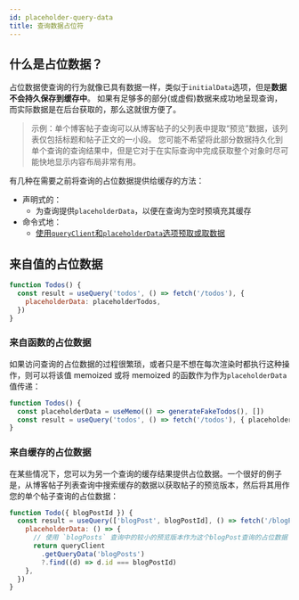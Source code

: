 ```yaml
---
id: placeholder-query-data
title: 查询数据占位符
---
```


## 什么是占位数据？

占位数据使查询的行为就像已具有数据一样，类似于`initialData`选项，但是**数据不会持久保存到缓存中**。
如果有足够多的部分(或虚假)数据来成功地呈现查询，而实际数据是在后台获取的，那么这就很方便了。

> 示例：单个博客帖子查询可以从博客帖子的父列表中提取“预览”数据，该列表仅包括标题和帖子正文的一小段。
> 您可能不希望将此部分数据持久化到单个查询的查询结果中，但是它对于在实际查询中完成获取整个对象时尽可能快地显示内容布局非常有用。

有几种在需要之前将查询的占位数据提供给缓存的方法：

- 声明式的：
  - 为查询提供`placeholderData`，以便在查询为空时预填充其缓存
- 命令式地：
  - [使用`queryClient`和`placeholderData`选项预取或取数据](./prefetching)

## 来自值的占位数据

```js
function Todos() {
  const result = useQuery('todos', () => fetch('/todos'), {
    placeholderData: placeholderTodos,
  })
}
```

### 来自函数的占位数据

如果访问查询的占位数据的过程很繁琐，或者只是不想在每次渲染时都执行这种操作，则可以将该值 memoized 或将 memoized 的函数作为作为`placeholderData`值传递：

```js
function Todos() {
  const placeholderData = useMemo(() => generateFakeTodos(), [])
  const result = useQuery('todos', () => fetch('/todos'), { placeholderData })
}
```

### 来自缓存的占位数据

在某些情况下，您可以为另一个查询的缓存结果提供占位数据。一个很好的例子是，从博客帖子列表查询中搜索缓存的数据以获取帖子的预览版本，然后将其用作您的单个帖子查询的占位数据：

```js
function Todo({ blogPostId }) {
  const result = useQuery(['blogPost', blogPostId], () => fetch('/blogPosts'), {
    placeholderData: () => {
      // 使用 `blogPosts` 查询中的较小的预览版本作为这个blogPost查询的占位数据
      return queryClient
        .getQueryData('blogPosts')
        ?.find((d) => d.id === blogPostId)
    },
  })
}
```
